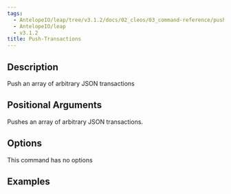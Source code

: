 ```yaml
---
tags:
  - AntelopeIO/leap/tree/v3.1.2/docs/02_cleos/03_command-reference/push/push-transactions.md
  - AntelopeIO/leap
  - v3.1.2
title: Push-Transactions
---
```

## Description
Push an array of arbitrary JSON transactions

## Positional Arguments
Pushes an array of arbitrary JSON transactions.
## Options
This command has no options
## Examples
